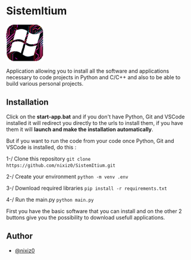 # SistemItium

![SistemItium Logo](ressources/logo_sistemitium.png)

Application allowing you to install all the software and applications necessary to code projects in Python and C/C++ and also to be able to build various personal projects.


## Installation

Click on the **start-app.bat** and if you don't have Python, Git and VSCode installed it will redirect you directly to the urls to install them, if you have them it will **launch and make the installation automatically**.

But if you want to run the code from your code once Python, Git and VSCode is installed, do this :

1-/ Clone this repository ```git clone https://github.com/nixiz0/SistemItium.git```

2-/ Create your environment ```python -m venv .env```

3-/ Download required libraries ```pip install -r requirements.txt```

4-/ Run the main.py ```python main.py```

First you have the basic software that you can install and on the other 2 buttons give you the possibility to download usefull applications.


## Author

- [@nixiz0](https://github.com/nixiz0)
